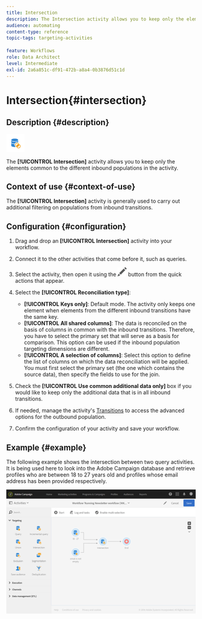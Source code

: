 ```yaml
---
title: Intersection
description: The Intersection activity allows you to keep only the elements common to the different inbound populations in the activity.
audience: automating
content-type: reference
topic-tags: targeting-activities

feature: Workflows
role: Data Architect
level: Intermediate
exl-id: 2a6a851c-df91-472b-a8a4-0b3876d51c1d
---
```

# Intersection{#intersection}

## Description {#description}

![](assets/intersection.png)

The **[!UICONTROL Intersection]** activity allows you to keep only the elements common to the different inbound populations in the activity.

## Context of use {#context-of-use}

The **[!UICONTROL Intersection]** activity is generally used to carry out additional filtering on populations from inbound transitions.

## Configuration {#configuration}

1. Drag and drop an **[!UICONTROL Intersection]** activity into your workflow.
1. Connect it to the other activities that come before it, such as queries.
1. Select the activity, then open it using the ![](assets/edit_darkgrey-24px.png) button from the quick actions that appear.
1. Select the **[!UICONTROL Reconciliation type]**:

    * **[!UICONTROL Keys only]**: Default mode. The activity only keeps one element when elements from the different inbound transitions have the same key.
    * **[!UICONTROL All shared columns]**: The data is reconciled on the basis of columns in common with the inbound transitions. Therefore, you have to select the primary set that will serve as a basis for comparison. This option can be used if the inbound population targeting dimensions are different.
    * **[!UICONTROL A selection of columns]**: Select this option to define the list of columns on which the data reconciliation will be applied. You must first select the primary set (the one which contains the source data), then specify the fields to use for the join.

1. Check the **[!UICONTROL Use common additional data only]** box if you would like to keep only the additional data that is in all inbound transitions.
1. If needed, manage the activity's [Transitions](../../automating/using/activity-properties.md) to access the advanced options for the outbound population.
1. Confirm the configuration of your activity and save your workflow.

## Example {#example}

The following example shows the intersection between two query activities. It is being used here to look into the Adobe Campaign database and retrieve profiles who are between 18 to 27 years old and profiles whose email address has been provided respectively.

![](assets/wkf_intersection_example.png)

